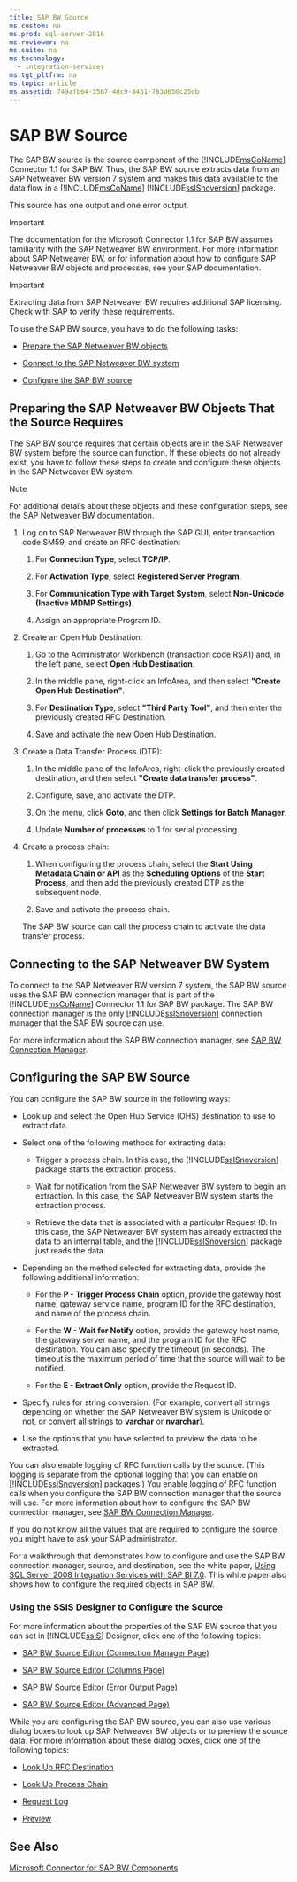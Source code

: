 ```yaml
---
title: SAP BW Source
ms.custom: na
ms.prod: sql-server-2016
ms.reviewer: na
ms.suite: na
ms.technology: 
  - integration-services
ms.tgt_pltfrm: na
ms.topic: article
ms.assetid: 749afb64-3567-4dc9-8431-783d650c25db
---
```

# SAP BW Source
  The SAP BW source is the source component of the [!INCLUDE[msCoName](../../Token/Other/msCoName_md.md)] Connector 1.1 for SAP BW. Thus, the SAP BW source extracts data from an SAP Netweaver BW version 7 system and makes this data available to the data flow in a [!INCLUDE[msCoName](../../Token/Other/msCoName_md.md)] [!INCLUDE[ssISnoversion](../../Token/Other/ssISnoversion_md.md)] package.  
  
 This source has one output and one error output.  
  
> [!IMPORTANT]  
>  The documentation for the Microsoft Connector 1.1 for SAP BW assumes familiarity with the SAP Netweaver BW environment. For more information about SAP Netweaver BW, or for information about how to configure SAP Netweaver BW objects and processes, see your SAP documentation.  
  
> [!IMPORTANT]  
>  Extracting data from SAP Netweaver BW requires additional SAP licensing. Check with SAP to verify these requirements.  
  
 To use the SAP BW source, you have to do the following tasks:  
  
-   [Prepare the SAP Netweaver BW objects](#bkmk_Prepare_Objects)  
  
-   [Connect to the SAP Netweaver BW system](#bkmk_Connect_Database)  
  
-   [Configure the SAP BW source](#bkmk_Configure_Source)  
  
##  <a name="bkmk_Prepare_Objects"></a> Preparing the SAP Netweaver BW Objects That the Source Requires  
 The SAP BW source requires that certain objects are in the SAP Netweaver BW system before the source can function. If these objects do not already exist, you have to follow these steps to create and configure these objects in the SAP Netweaver BW system.  
  
> [!NOTE]  
>  For additional details about these objects and these configuration steps, see the SAP Netweaver BW documentation.  
  
1.  Log on to SAP Netweaver BW through the SAP GUI, enter transaction code SM59, and create an RFC destination:  
  
    1.  For **Connection Type**, select **TCP\/IP**.  
  
    2.  For **Activation Type**, select **Registered Server Program**.  
  
    3.  For **Communication Type with Target System**, select **Non\-Unicode \(Inactive MDMP Settings\)**.  
  
    4.  Assign an appropriate Program ID.  
  
2.  Create an Open Hub Destination:  
  
    1.  Go to the Administrator Workbench \(transaction code RSA1\) and, in the left pane, select **Open Hub Destination**.  
  
    2.  In the middle pane, right\-click an InfoArea, and then select **"Create Open Hub Destination"**.  
  
    3.  For **Destination Type**, select **"Third Party Tool"**, and then enter the previously created RFC Destination.  
  
    4.  Save and activate the new Open Hub Destination.  
  
3.  Create a Data Transfer Process \(DTP\):  
  
    1.  In the middle pane of the InfoArea, right\-click the previously created destination, and then select **"Create data transfer process"**.  
  
    2.  Configure, save, and activate the DTP.  
  
    3.  On the menu, click **Goto**, and then click **Settings for Batch Manager**.  
  
    4.  Update **Number of processes** to 1 for serial processing.  
  
4.  Create a process chain:  
  
    1.  When configuring the process chain, select the **Start Using Metadata Chain or API** as the **Scheduling Options** of the **Start Process**, and then add the previously created DTP as the subsequent node.  
  
    2.  Save and activate the process chain.  
  
     The SAP BW source can call the process chain to activate the data transfer process.  
  
##  <a name="bkmk_Connect_Database"></a> Connecting to the SAP Netweaver BW System  
 To connect to the SAP Netweaver BW version 7 system, the SAP BW source uses the SAP BW connection manager that is part of the [!INCLUDE[msCoName](../../Token/Other/msCoName_md.md)] Connector 1.1 for SAP BW package. The SAP BW connection manager is the only [!INCLUDE[ssISnoversion](../../Token/Other/ssISnoversion_md.md)] connection manager that the SAP BW source can use.  
  
 For more information about the SAP BW connection manager, see [SAP BW Connection Manager](../../Topics/TopicNameNotContainA/SAP-BW-Connection-Manager.md).  
  
##  <a name="bkmk_Configure_Source"></a> Configuring the SAP BW Source  
 You can configure the SAP BW source in the following ways:  
  
-   Look up and select the Open Hub Service \(OHS\) destination to use to extract data.  
  
-   Select one of the following methods for extracting data:  
  
    -   Trigger a process chain. In this case, the [!INCLUDE[ssISnoversion](../../Token/Other/ssISnoversion_md.md)] package starts the extraction process.  
  
    -   Wait for notification from the SAP Netweaver BW system to begin an extraction. In this case, the SAP Netweaver BW system starts the extraction process.  
  
    -   Retrieve the data that is associated with a particular Request ID. In this case, the SAP Netweaver BW system has already extracted the data to an internal table, and the [!INCLUDE[ssISnoversion](../../Token/Other/ssISnoversion_md.md)] package just reads the data.  
  
-   Depending on the method selected for extracting data, provide the following additional information:  
  
    -   For the **P \- Trigger Process Chain** option, provide the gateway host name, gateway service name, program ID for the RFC destination, and name of the process chain.  
  
    -   For the **W \- Wait for Notify** option, provide the gateway host name, the gateway server name, and the program ID for the RFC destination. You can also specify the timeout \(in seconds\). The timeout is the maximum period of time that the source will wait to be notified.  
  
    -   For the **E \- Extract Only** option, provide the Request ID.  
  
-   Specify rules for string conversion. \(For example, convert all strings depending on whether the SAP Netweaver BW system is Unicode or not, or convert all strings to **varchar** or **nvarchar**\).  
  
-   Use the options that you have selected to preview the data to be extracted.  
  
 You can also enable logging of RFC function calls by the source. \(This logging is separate from the optional logging that you can enable on [!INCLUDE[ssISnoversion](../../Token/Other/ssISnoversion_md.md)] packages.\) You enable logging of RFC function calls when you configure the SAP BW connection manager that the source will use. For more information about how to configure the SAP BW connection manager, see [SAP BW Connection Manager](../../Topics/TopicNameNotContainA/SAP-BW-Connection-Manager.md).  
  
 If you do not know all the values that are required to configure the source, you might have to ask your SAP administrator.  
  
 For a walkthrough that demonstrates how to configure and use the SAP BW connection manager, source, and destination, see the white paper, [Using SQL Server 2008 Integration Services with SAP BI 7.0](http://go.microsoft.com/fwlink/?LinkID=137090). This white paper also shows how to configure the required objects in SAP BW.  
  
### Using the SSIS Designer to Configure the Source  
 For more information about the properties of the SAP BW source that you can set in [!INCLUDE[ssIS](../../Token/Other/ssIS_md.md)] Designer, click one of the following topics:  
  
-   [SAP BW Source Editor &#40;Connection Manager Page&#41;](../../Topics/TopicNameNotContainA/SAP-BW-Source-Editor--Connection-Manager-Page-.md)  
  
-   [SAP BW Source Editor &#40;Columns Page&#41;](../../Topics/TopicNameNotContainA/SAP-BW-Source-Editor--Columns-Page-.md)  
  
-   [SAP BW Source Editor &#40;Error Output Page&#41;](../../Topics/TopicNameNotContainA/SAP-BW-Source-Editor--Error-Output-Page-.md)  
  
-   [SAP BW Source Editor &#40;Advanced Page&#41;](../../Topics/TopicNameNotContainA/SAP-BW-Source-Editor--Advanced-Page-.md)  
  
 While you are configuring the SAP BW source, you can also use various dialog boxes to look up SAP Netweaver BW objects or to preview the source data. For more information about these dialog boxes, click one of the following topics:  
  
-   [Look Up RFC Destination](../../Topics/TopicNameNotContainA/Look-Up-RFC-Destination.md)  
  
-   [Look Up Process Chain](../../Topics/TopicNameNotContainA/Look-Up-Process-Chain.md)  
  
-   [Request Log](../../Topics/TopicNameNotContainA/Request-Log.md)  
  
-   [Preview](../../Topics/TopicNameNotContainA/Preview.md)  
  
## See Also  
 [Microsoft Connector for SAP BW Components](../../Topics/TopicNameNotContainA/Microsoft-Connector-for-SAP-BW-Components.md)  
  
  
